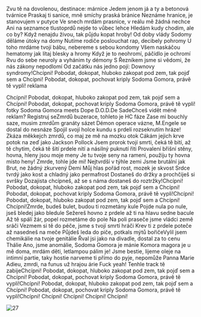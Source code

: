 Zvu tě na dovolenou, destinace: márnice
Jedem jenom já a ty a betonová tvárnice
Praskaj ti sanice, mně smíchy praská bránice
Neznáme hranice, je stanovujem v putyce
Ve snech mrdám prasnice, v reálu mě žádná nechce
Ani na seznamce tlustoprdů nejde to vůbec lehce
Hledám kudy chodim, ale co by?
Když nenajdu živou, tak půjdu kopat hroby!
Od doby vlády Sodomy děláme útoky na domy
Nutíme rodiče poslouchat rap, decibely pohromy
U toho mrdáme tvojí bábu, nebereme s sebou kondomy
Všem naskáčou hematomy jak lítaj blesky a hromy
Když je to neohromí, páčidlo je ochromí
Rvu do sebe neuroly a vyhánim ty démony
S Řezníkem jsme si vědomi, že nás zákony nepodlomí
Od začátku nás jedno pojí: Downovy syndromy!Chcípni!
Pobodat, dokopat, hluboko zakopat
pod zem, tak pojď sem a
Chcípni!
Pobodat, dokopat, pochovat kriply
Sodoma Gomora, právě tě vypli!
reklama

Chcípni!
Pobodat, dokopat, hluboko zakopat
pod zem, tak pojď sem a
Chcípni!
Pobodat, dokopat, pochovat kriply
Sodoma Gomora, právě tě vypli!
fotky
Sodoma Gomora meets Dope D.O.D.De SadeChceš vidět méně reklam? Registruj seZmrdů buzerace, tohleto je HC fáze
Zase mi bouchly saze, musim zmrdům granáty sázet
Démon operace vázne, M.Engele se dostal do nesnáze
Spojil svojí holce kundu s prdelí rozseknutím hráze!
Zkáza měkkejch zmrdů, co maj ze mě na mozku otok
Cákám jejich krve potok na zeď jako Jackson Pollock
Jsem prorok tvojí smrti, čeká tě bití, až tě chytim,
čeká tě šití prdele nití a násilný puknutí řiti
Provalení břišní stěny, hovna, hleny jsou moje meny
Je tu tvoje seny na rameni, použiju ty hovna místo heny!
Zmrde, tohle jde mi! Nejtvrdší v týhle zemi
Jsme brutální jak Brut, ne žádný zkurvený Demi
Můj hlas pořád rost, mozek je skvost
Srdce tvrdý jako kost a chladný jako permafrost
Dostaneš do držky a prochčiješ si svršky
Dozajista chcípneš, až se s náma dostaneš do roztržky!Chcípni!
Pobodat, dokopat, hluboko zakopat
pod zem, tak pojď sem a
Chcípni!
Pobodat, dokopat, pochovat kriply
Sodoma Gomora, právě tě vypli!Chcípni!
Pobodat, dokopat, hluboko zakopat
pod zem, tak pojď sem a
Chcípni!
Chcípni!Zmrde, budeš bulet, budou ti rozmetány kule
Pojde nula po nule, jseš bledej jako bledule
Sežereš hovno z prdele až ti na hlavu sedne bacule
Až tě spálí žár, popel rozmetáme do pole
Na poli praseče jsme vládci země sráči
Vezmem si tě do péče, jsme s tvojí smrtí hráči
Krev ti z prdele poteče až nasedneš na meče
Půjdeš leda do piče, potkals mýtů bořičeVylil jsem chemikálie na tvoje genitálie
Řval jsi jako na divadle, dostal za to cenu Thálie
Ano, jsme anomálie, Sodoma Gomora je mánie
Komora magora je u mě doma, mrdám děti, letlampou pálim je!
Jsme bestie, lijeme oleje na intimní partie, taky hostie
narveme ti přímo do pyje, nepomůže Panna Marie
Adieu, zmrdi, na funus už hrajou árie
Fuck yeah! Tenhle track tě zabijeChcípni!
Pobodat, dokopat, hluboko zakopat
pod zem, tak pojď sem a
Chcípni!
Pobodat, dokopat, pochovat kriply
Sodoma Gomora, právě tě vypli!Chcípni!
Pobodat, dokopat, hluboko zakopat
pod zem, tak pojď sem a
Chcípni!
Pobodat, dokopat, pochovat kriply
Sodoma Gomora, právě tě vypli!Chcípni!
Chcípni!
Chcípni!
Chcípni!
Chcípni!

![27](https://user-images.githubusercontent.com/90242762/212367235-6faaf6ca-908d-4983-aaf4-c137caf8cac9.png)

